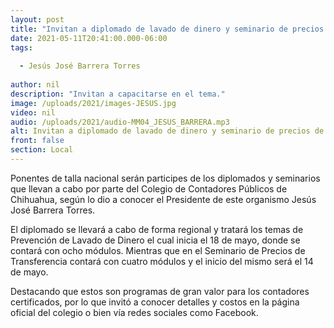 ```yaml
---
layout: post
title: "Invitan a diplomado de lavado de dinero y seminario de precios de transferencia"
date: 2021-05-11T20:41:00.000-06:00
tags:
  
  - Jesús José Barrera Torres
  
author: nil
description: "Invitan a capacitarse en el tema."
image: /uploads/2021/images-JESUS.jpg
video: nil
audio: /uploads/2021/audio-MM04_JESUS_BARRERA.mp3
alt: Invitan a diplomado de lavado de dinero y seminario de precios de transferencia
front: false
section: Local
---
```


Ponentes de talla nacional serán participes de los diplomados y seminarios que llevan a cabo por parte del Colegio de Contadores Públicos de Chihuahua, según lo dio a conocer el Presidente de este organismo Jesús José Barrera Torres. 

El diplomado se llevará a cabo de forma regional y tratará los temas de Prevención de Lavado de Dinero el cual inicia el 18 de mayo, donde se contará con ocho módulos. Mientras que en el Seminario de Precios de Transferencia contará con cuatro módulos y el inicio del mismo será el 14 de mayo.

Destacando que estos son programas de gran valor para los contadores certificados, por lo que invitó a conocer detalles y costos en la página oficial del colegio o bien vía redes sociales como Facebook.
